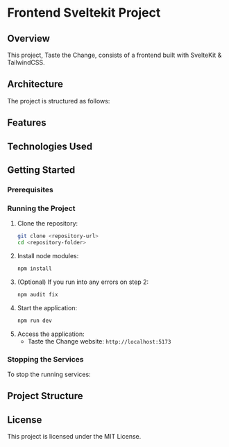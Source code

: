 # Frontend Sveltekit Project

## Overview
This project, Taste the Change, consists of a frontend built with SvelteKit & TailwindCSS. 

## Architecture
The project is structured as follows:


## Features


## Technologies Used

## Getting Started
### Prerequisites

### Running the Project
1. Clone the repository:
    ```bash
    git clone <repository-url>
    cd <repository-folder>
    ```
2. Install node modules:
    ```bash
    npm install
    ```
3. (Optional) If you run into any errors on step 2:
    ```bash
    npm audit fix
    ```
4. Start the application:
    ```bash
    npm run dev
    ```
5. Access the application:
    - Taste the Change website: `http://localhost:5173`

### Stopping the Services
To stop the running services:


## Project Structure


## License
This project is licensed under the MIT License.
